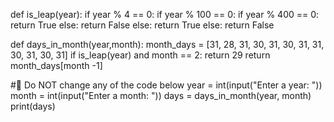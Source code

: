 def is_leap(year):
  if year % 4 == 0:
    if year % 100 == 0:
      if year % 400 == 0:
        return True
      else:
        return False
    else:
      return True
  else:
    return False

def days_in_month(year,month):
    month_days = [31, 28, 31, 30, 31, 30, 31, 31, 30, 31, 30, 31] 
    if is_leap(year) and month == 2:
        return 29
    return month_days[month -1]
  
  
  
#🚨 Do NOT change any of the code below 
year = int(input("Enter a year: "))
month = int(input("Enter a month: "))
days = days_in_month(year, month)
print(days)




